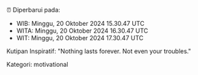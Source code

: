⏰ Diperbarui pada:
- WIB: Minggu, 20 Oktober 2024 15.30.47 UTC
- WITA: Minggu, 20 Oktober 2024 16.30.47 UTC
- WIT: Minggu, 20 Oktober 2024 17.30.47 UTC

Kutipan Inspiratif:
"Nothing lasts forever. Not even your troubles."


Kategori: motivational

